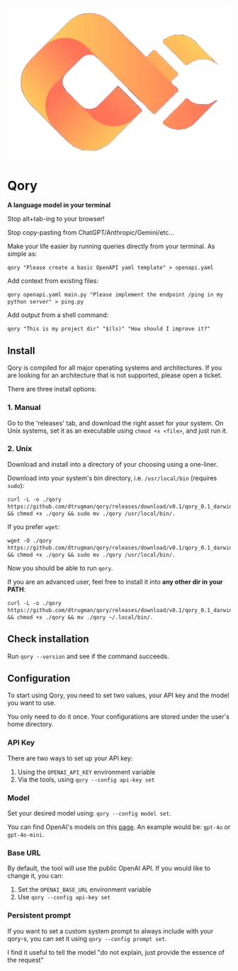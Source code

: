 ![qory](./img/qory.png "Logo")

# Qory

**A language model in your terminal**

Stop alt+tab-ing to your browser!

Stop copy-pasting from ChatGPT/Anthropic/Gemini/etc...

Make your life easier by running queries directly from your terminal. As simple as:
```
qory "Please create a basic OpenAPI yaml template" > openapi.yaml
```

Add context from existing files:
```
qory openapi.yaml main.py "Please implement the endpoint /ping in my python server" > ping.py
```

Add output from a shell command:
```
qory "This is my project dir" "$(ls)" "How should I improve it?"
```

## Install

Qory is compiled for all major operating systems and architectures.
If you are looking for an architecture that is not supported, please open a ticket.

There are three install options:

### 1. Manual

Go to the 'releases' tab, and download the right asset for your system.
On Unix systems, set it as an executable using `chmod +x <file>`, and just run it.

### 2. Unix

Download and install into a directory of your choosing using a one-liner.

Download into your system's bin directory, i.e. `/usr/local/bin` (requires `sudo`):
```
curl -L -o ./qory https://github.com/dtrugman/qory/releases/download/v0.1/qory_0.1_darwin_arm64 && chmod +x ./qory && sudo mv ./qory /usr/local/bin/.
```
If you prefer `wget`:
```
wget -O ./qory https://github.com/dtrugman/qory/releases/download/v0.1/qory_0.1_darwin_arm64 && chmod +x ./qory && sudo mv ./qory /usr/local/bin/.
```
Now you should be able to run `qory`.

If you are an advanced user, feel free to install it into **any other dir in your PATH**:
```
curl -L -o ./qory https://github.com/dtrugman/qory/releases/download/v0.1/qory_0.1_darwin_arm64 && chmod +x ./qory && mv ./qory ~/.local/bin/.
```

## Check installation

Run `qory --version` and see if the command succeeds.

## Configuration

To start using Qory, you need to set two values, your API key and the model you want to use.

You only need to do it once. Your configurations are stored under the user's home directory.

### API Key

There are two ways to set up your API key:
1. Using the `OPENAI_API_KEY` environment variable
1. Via the tools, using `qory --config api-key set`

### Model

Set your desired model using: `qory --config model set`.

You can find OpenAI's models on this [page](https://platform.openai.com/docs/models).
An example would be: `gpt-4o` or `gpt-4o-mini`.

### Base URL

By default, the tool will use the public OpenAI API.
If you would like to change it, you can:
1. Set the `OPENAI_BASE_URL` environment variable
1. Use `qory --config api-key set`

### Persistent prompt

If you want to set a custom system prompt to always include with your qory-s,
you can set it using `qory --config prompt set`.

I find it useful to tell the model
"do not explain, just provide the essence of the request"
